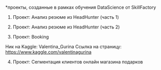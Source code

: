 *проекты, созданные в рамках обучения DataScience от SkillFactory

1. Проект: Анализ резюме из HeadHunter (часть 1)

2. Проект: Анализ резюме из HeadHunter (часть 2)

3. Проект: Booking

Ник на Kaggle: Valentina_Gurina
Ссылка на страницу: https://www.kaggle.com/valentinagurina

4. Проект: Сегментация клиентов онлайн магазина подарков